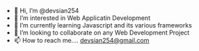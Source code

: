 - 👋 Hi, I’m @devsian254
- 👀 I’m interested in Web Applicatin Development
- 🌱 I’m currently learning Javascript and its various frameworks 
- 💞️ I’m looking to collaborate on any Web Development Project
- 📫 How to reach me.... devsian254@gmail.com

<!---
devsian254/devsian254 is a ✨ special ✨ repository because its `README.md` (this file) appears on your GitHub profile.
You can click the Preview link to take a look at your changes.
--->
